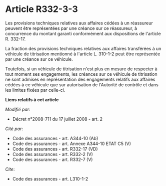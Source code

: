 # Article R332-3-3

Les provisions techniques relatives aux affaires cédées à un réassureur peuvent être représentées par une créance sur ce
réassureur, à concurrence du montant garanti conformément aux dispositions de l'article R. 332-17. 

La fraction des provisions techniques relatives aux affaires transférées à un véhicule de titrisation mentionné à l'article
L. 310-1-2 peut être représentée par une créance sur ce véhicule. 

Toutefois, si un véhicule de titrisation n'est plus en mesure de respecter à tout moment ses engagements, les créances sur ce
véhicule de titrisation ne sont admises en représentation des engagements relatifs aux affaires cédées à ce véhicule que sur
autorisation de l'Autorité de contrôle et dans les limites fixées par celle-ci.

**Liens relatifs à cet article**

_Modifié par_:

  - Décret n°2008-711 du 17 juillet 2008 - art. 2

_Cité par_:

  - Code des assurances - art. A344-10 (Ab)
  - Code des assurances - art. Annexe A344-10 ETAT C5 (V)
  - Code des assurances - art. R332-17 (VD)
  - Code des assurances - art. R332-2 (V)
  - Code des assurances - art. R332-7 (V)

_Cite_:

  - Code des assurances - art. L310-1-2
